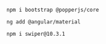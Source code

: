 ```
npm i bootstrap @popperjs/core
```
```
ng add @angular/material
```
```
npm i swiper@10.3.1
```
